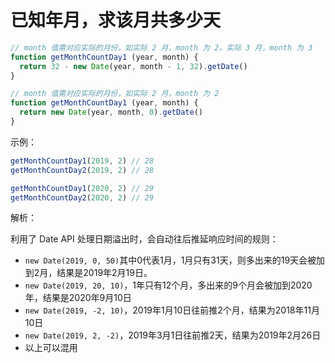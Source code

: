 # 已知年月，求该月共多少天

``` js
// month 值需对应实际的月份，如实际 2 月，month 为 2，实际 3 月，month 为 3
function getMonthCountDay1 (year, month) {
  return 32 - new Date(year, month - 1, 32).getDate()
}
```

``` js
// month 值需对应实际的月份，如实际 2 月，month 为 2
function getMonthCountDay1 (year, month) {
  return new Date(year, month, 0).getDate()
}
```

示例：
``` js
getMonthCountDay1(2019, 2) // 28
getMonthCountDay2(2019, 2) // 28

getMonthCountDay1(2020, 2) // 29
getMonthCountDay2(2020, 2) // 29
```

解析：

利用了 Date API 处理日期溢出时，会自动往后推延响应时间的规则：

- `new Date(2019, 0, 50)`其中0代表1月，1月只有31天，则多出来的19天会被加到2月，结果是2019年2月19日。
- `new Date(2019, 20, 10)`，1年只有12个月，多出来的9个月会被加到2020年，结果是2020年9月10日
- `new Date(2019, -2, 10)`，2019年1月10日往前推2个月，结果为2018年11月10日
- `new Date(2019, 2, -2)`，2019年3月1日往前推2天，结果为2019年2月26日
- 以上可以混用